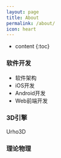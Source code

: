 ```yaml
---
layout: page
title: About
permalink: /about/
icon: heart
---
```

* content
{:toc}

### 软件开发
- 软件架构
- iOS开发
- Android开发
- Web前端开发

### 3D引擎
Urho3D

### 理论物理

